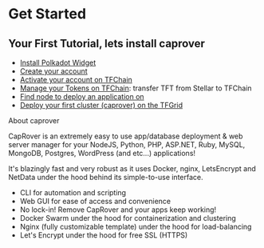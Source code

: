 
# Get Started

<!-- ## What do you need to know?

- [The Basic Concepts of TFGrid 3.0](tfgrid3_what_to_know) -->

## Your First Tutorial, lets install caprover

- [Install Polkadot Widget](tfchain_portal_polkadot_widget)
- [Create your account](tfchain_portal_polkadot_create_account)
- [Activate your account on TFChain](tfchain_portal_ui_activation)
- [Manage your Tokens on TFChain](tfchain_portal_ui_tokens): transfer TFT from Stellar to TFChain
- [Find node to deploy an application on](explorer_find_capacity)
- [Deploy your first cluster (caprover) on the TFGrid](weblets_caprover)

About caprover

CapRover is an extremely easy to use app/database deployment & web server manager for your NodeJS, Python, PHP, ASP.NET, Ruby, MySQL, MongoDB, Postgres, WordPress (and etc...) applications!

It's blazingly fast and very robust as it uses Docker, nginx, LetsEncrypt and NetData under the hood behind its simple-to-use interface.

- CLI for automation and scripting
- Web GUI for ease of access and convenience
- No lock-in! Remove CapRover and your apps keep working!
- Docker Swarm under the hood for containerization and clustering
- Nginx (fully customizable template) under the hood for load-balancing
- Let's Encrypt under the hood for free SSL (HTTPS)


